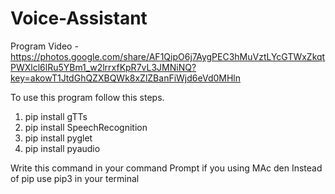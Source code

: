 # Voice-Assistant

Program Video - https://photos.google.com/share/AF1QipO6j7AygPEC3hMuVztLYcGTWxZkqtPWXlcl6lRu5YBm1_w2lrrxfKpR7vL3JMNiNQ?key=akowT1JtdGhQZXBQWk8xZlZBanFiWjd6eVd0MHln


To use this program follow this steps.

1. pip install gTTs
2. pip install SpeechRecognition
3. pip install pyglet
4. pip install pyaudio

Write this command in your command Prompt
if you using MAc den Instead of pip use pip3 in your terminal
